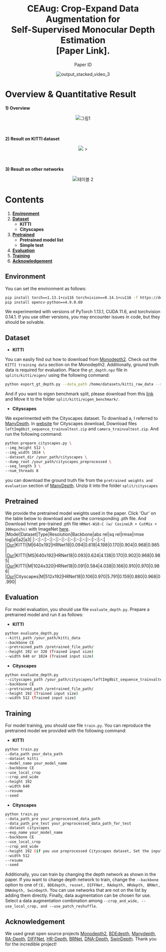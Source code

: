 <div align="center">
  <h1>CEAug: Crop-Expand Data Augmentation for
  <br>Self-Supervised Monocular Depth Estimation
  <br>[Paper Link].</h1>
  <p>Paper ID </p>
  <img src="https://github.com/user-attachments/assets/ad9c5e44-883e-48d6-ac04-295d702d4c58" alt="output_stacked_video_3">
</div>

    
# **Overview & Quantitative Result**

**1) Overview**

<div align="center">
  <img src="https://github.com/user-attachments/assets/92fd8845-8acf-41ad-afda-906eaabc3b01" alt="그림1">
</div>
<br>
<br>

**2) Result on KITTI dataset**

<div align="center">
  <img src=![main_table](https://github.com/user-attachments/assets/1e494036-ff6e-4ea9-820d-de5a6681200a)>
>
</div>

<br>
<br>

**3) Result on other networks**

<div align="center">
  <img src="https://github.com/user-attachments/assets/d9111839-6ac5-4abf-9b23-6196dfeb1ab6" alt="테이블 2">
</div>


# Contents
1. **[Environment](#Environment)**
2. **[Dataset](#Dataset)**
    - **KITTI**
    - **Cityscapes**
3. **[Pretrained](#Pretrained)**
    - **Pretrained model list**
    - **Simple test**
4. **[Evaluation](#Evaluation)**
5. **[Training](#Training)**
6. **[Acknowledgement](#Acknowledgement)**

## Environment
You can set the environment as follows:
```bash
pip install torch==1.13.1+cu116 torchvision==0.14.1+cu116 -f https://download.pytorch.org/whl/torch_stable.html
pip install opencv-python==4.9.0.60
```
We experimented with versions of PyTorch 1.13.1, CUDA 11.6, and torchvision 0.14.1. If you use other versions, you may encounter issues in code, but they should be solvable.

## Dataset
- **KITTI**
  
You can easily find out how to download from [Monodepth2](https://github.com/nianticlabs/monodepth2?tab=readme-ov-file). Check out the `KITTI training data` section on the Monodepth2. Additionally, ground truth data is required for evaluation. Place the `gt_depth.npz` file in `splits/kitti/eigen/` using the following command:
```bash
python export_gt_depth.py --data_path /home/datasets/kitti_raw_data --split eigen
```
And if you want to eigen benchmark split, please download from this [link](https://www.dropbox.com/scl/fi/kcytigtuxapp9iv9pgx5s/gt_depths.npz?rlkey=u5yq5pxozl5ytmxev09q7nssa&st=nr4my9tn&dl=0) and Move it to the folder `split/kitti/eigen_benchmark/`.



- **Cityscapes**

We experimented with the Cityscapes dataset. To download a, I referred to [ManyDepth](https://github.com/nianticlabs/manydepth). In [website](https://www.cityscapes-dataset.com/) for Cityscapes download, Download files `leftImg8bit_sequence_trainvaltest.zip` and `camera_trainvaltest.zip`. And run the following command:
```bash
python prepare_cityscapes.py \
--img_height 512 \
--img_width 1024 \
--dataset_dir /your_path/cityscapes \
--dump_root /your_path/cityscapes_preprocessed \
--seq_length 3 \
--num_threads 8
```
you can download the ground truth file from the `pretrained weights and evaluation` section of [ManyDepth](https://github.com/nianticlabs/manydepth). Unzip it into the folder `split/cityscapes`
 
 
## Pretrained
We provide the pretrained model weights used in the paper. Click 'Our' on the table below to download and use the corresponding .pth file. And Download hrnet pre-trained .pth file `HRNet-W18-C (w/ CosineLR + CutMix + 300epochs)` with ImageNet [here](https://github.com/HRNet/HRNet-Image-Classification).
|Model|Dataset|Type|Resolution|Backbone|abs rel|sq rel|rmse|rmse log|a1|a2|a3|
|:-:|:-:|:-:|:-:|:-:|:-:|:-:|:-:|:-:|:-:|:-:|:-:|
|[Our](https://www.dropbox.com/scl/fi/g8zocunr5n74mscmya5es/CEAug_640x192_K.pth?rlkey=q5is0rdx7k8bqn01c3tvfpspc&st=xkx3pu2j&dl=0)|KITTI|M|640x192|HRNet18|0.094|0.618|4.198|0.170|0.904|0.968|0.985|
|[Our](https://www.dropbox.com/scl/fi/7arlxqcavmfcl5s6c9bfs/CEAug_640x192_K_MS.pth?rlkey=g2zjzch8d5ef2dtsifw4zmocl&st=3he0s3ed&dl=0)|KITTI|MS|640x192|HRNet18|0.093|0.624|4.138|0.170|0.902|0.968|0.985|
|[Our](https://www.dropbox.com/scl/fi/np9bjs6mykt69dmn6d482/CEAug_1024x320_K.pth?rlkey=950nshdqs9e5j4eqsj07r4329&st=nml6onna&dl=0)|KITTI|M|1024x320|HRNet18|0.091|0.584|4.038|0.166|0.910|0.970|0.986|
|[Our](https://www.dropbox.com/scl/fi/bc905h68r3oar84iet4mn/CEAug_512x192_CS.pth?rlkey=i4690qwicc1i8avc8upf23cfi&st=uqams62f&dl=0)|Cityscapes|M|512x192|HRNet18|0.106|0.970|5.791|0.159|0.880|0.968|0.990|


## Evaluation
For model evaluation, you should use file `evaluate_depth.py`. Prepare a pretrained model and run it as follows:

- **KITTI**
```bash
python evaluate_depth.py
--kitti_path /your_path/kitti_data
--backbone CE
--pretrained_path /pretrained_file_path/
--height 192 or 320 (Trained input size)
--width 640 or 1024 (Trained input size)
```
- **Cityscapes**
```bash
python evaluate_depth.py
--cityscapes_path /your_path/cityscapes/leftImg8bit_sequence_trainvaltest/
--backbone CE
--pretrained_path /pretrained_file_path/
--height 192 (Trained input size)
--width 512 (Trained input size)
```

## Training
For model training, you should use file `train.py`. You can reproduce the pretrained model we provided with the following command:

- **KITTI**
```bash
python train.py
--data_path your_data_path
--dataset kitti
--model_name your_model_name
--backbone CE 
--use_local_crop
--crop_and_wide
--height 192
--width 640
--resume 
--seed
```
- **Cityscapes**
```bash
python train.py 
--data_path_pre your_preprocessed_data_path
--data_path_pre_test your_preprocessed_data_path_for_test
--dataset cityscapes 
--exp_name your_model_name 
--backbone CE 
--use_local_crop 
--crop_and_wide 
--height 192 (if you use preprocessed Cityscapes dataset, Set the input size to 512x192)
--width 512
--resume 
--seed
```

Additionally, you can train by changing the depth network as shown in the paper. If you want to change depth network to train, change the `--backbone` option to one of `CE, BDEdepth, resnet, DIFFNet, RAdepth, HRdepth, BRNet, DNAdepth, SwinDepth`. You can use networks that are not on the list by adding them directly. Finally, data augmentation can be chosen for use. Select a data augmentation combination among `--crop_and_wide, --use_local_crop, and --use_patch_reshuffle`.

## Acknowledgement
We used great open source projects [Monodepth2](https://github.com/nianticlabs/monodepth2?tab=readme-ov-file), [BDEdepth](https://github.com/LiuJF1226/BDEdepth/tree/master?tab=readme-ov-file#datasets), [Manydepth](https://github.com/nianticlabs/manydepth?tab=readme-ov-file), [RA-Depth](https://github.com/hmhemu/RA-Depth), [DIFFNet](https://github.com/brandleyzhou/DIFFNet), [HR-Depth](https://github.com/shawLyu/HR-Depth), [BRNet](https://github.com/wencheng256/BRNet), [DNA-Depth](https://github.com/boyagesmile/DNA-Depth), [SwinDepth](https://github.com/dsshim0125/SwinDepth). Thank you for the incredible project!
